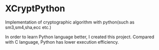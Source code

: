 # XCryptPython
Implementation of cryptographic algorithm with python(such as sm3,sm4,sha,ecc etc.)

In order to learn Python language better, I created this project. Compared with C language, Python has lower execution efficiency.
